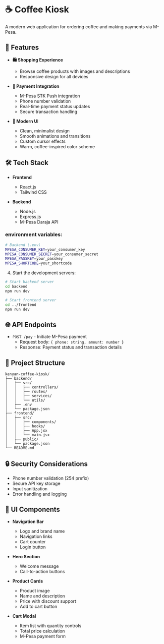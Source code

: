 # ☕ Coffee Kiosk

A modern web application for ordering coffee and making payments via M-Pesa.

## 🚀 Features

- **🛍️ Shopping Experience**
  - Browse coffee products with images and descriptions
  - Responsive design for all devices

- **💸 Payment Integration**
  - M-Pesa STK Push integration
  - Phone number validation
  - Real-time payment status updates
  - Secure transaction handling

- **🎨 Modern UI**
  - Clean, minimalist design
  - Smooth animations and transitions
  - Custom cursor effects
  - Warm, coffee-inspired color scheme

## 🛠️ Tech Stack

- **Frontend**
  - React.js
  - Tailwind CSS

- **Backend**
  - Node.js
  - Express.js
  - M-Pesa Daraja API

### environment variables:
```bash
# Backend (.env)
MPESA_CONSUMER_KEY=your_consumer_key
MPESA_CONSUMER_SECRET=your_consumer_secret
MPESA_PASSKEY=your_passkey
MPESA_SHORTCODE=your_shortcode
```

4. Start the development servers:
```bash
# Start backend server
cd backend
npm run dev

# Start frontend server
cd ../frontend
npm run dev
```

## 🌐 API Endpoints

- `POST /pay` - Initiate M-Pesa payment
  - Request body: `{ phone: string, amount: number }`
  - Response: Payment status and transaction details

## 🎯 Project Structure

```
kenyan-coffee-kiosk/
├── backend/
│   ├── src/
│   │   ├── controllers/
│   │   ├── routes/
│   │   ├── services/
│   │   └── utils/
│   ├── .env
│   └── package.json
├── frontend/
│   ├── src/
│   │   ├── components/
│   │   ├── hooks/
│   │   ├── App.jsx
│   │   └── main.jsx
│   ├── public/
│   └── package.json
└── README.md
```

## 🔒 Security Considerations

- Phone number validation (254 prefix)
- Secure API key storage
- Input sanitization
- Error handling and logging

## 🎨 UI Components

- **Navigation Bar**
  - Logo and brand name
  - Navigation links
  - Cart counter
  - Login button

- **Hero Section**
  - Welcome message
  - Call-to-action buttons

- **Product Cards**
  - Product image
  - Name and description
  - Price with discount support
  - Add to cart button

- **Cart Modal**
  - Item list with quantity controls
  - Total price calculation
  - M-Pesa payment form
